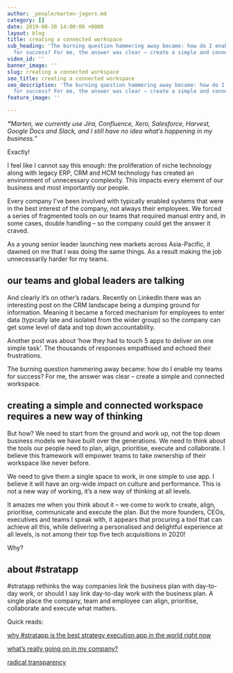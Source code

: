 ```yaml
---
author: _people/marten-jagers.md
category: []
date: 2019-08-30 14:00:00 +0000
layout: blog
title: creating a connected workspace
sub_heading: 'The burning question hammering away became: how do I enable my teams
  for success? For me, the answer was clear – create a simple and connected workspace. '
video_id: ''
banner_image: ''
slug: creating a connected workspace
seo_title: creating a connected workspace
seo_description: 'The burning question hammering away became: how do I enable my teams
  for success? For me, the answer was clear – create a simple and connected workspace. '
feature_image: ''

---
```

**_“_**_Marten, we currently use Jira, Confluence, Xero, Salesforce, Harvest, Google Docs and Slack, and I still have no idea what’s happening in my business.”_

Exactly!

I feel like I cannot say this enough: the proliferation of niche technology along with legacy ERP, CRM and HCM technology has created an environment of unnecessary complexity. This impacts every element of our business and most importantly our people.

Every company I’ve been involved with typically enabled systems that were in the best interest of the company, not always their employees. We forced a series of fragmented tools on our teams that required manual entry and, in some cases, double handling – so the company could get the answer it craved.

As a young senior leader launching new markets across Asia-Pacific, it dawned on me that I was doing the same things. As a result making the job unnecessarily harder for my teams.

## **our teams and global leaders are talking**

And clearly it’s on other’s radars. Recently on LinkedIn there was an interesting post on the CRM landscape being a dumping ground for information. Meaning it became a forced mechanism for employees to enter data (typically late and isolated from the wider group) so the company can get some level of data and top down accountability.

Another post was about ‘how they had to touch 5 apps to deliver on one simple task’. The thousands of responses empathised and echoed their frustrations.

The burning question hammering away became: how do I enable my teams for success? For me, the answer was clear – create a simple and connected workspace.

## **creating a simple and connected workspace requires a new way of thinking**

But how? We need to start from the ground and work up, not the top down business models we have built over the generations. We need to think about the tools our people need to plan, align, prioritise, execute and collaborate. I believe this framework will empower teams to take ownership of their workspace like never before.

We need to give them a single space to work, in one simple to use app. I believe it will have an org-wide impact on culture and performance. This is not a new way of working, it’s a new way of thinking at all levels.

It amazes me when you think about it – we come to work to create, align, prioritise, communicate and execute the plan. But the more founders, CEOs, executives and teams I speak with, it appears that procuring a tool that can achieve all this, while delivering a personalised and delightful experience at all levels, is not among their top five tech acquisitions in 2020!

Why?

## **about #stratapp**

\#stratapp rethinks the way companies link the business plan with day-to-day work, or should I say link day-to-day work with the business plan. A single place the company, team and employee can align, prioritise, collaborate and execute what matters.

Quick reads:

[why #stratapp is the best strategy execution app in the world right now](https://stratapp.ai/blog/best-strategy-execution-software-app/ "best strategy execution app")

[what’s really going on in my company?](https://stratapp.ai/blog/what-is-really-going-on-in-my-company/ "what's really going on?")

[radical transparency](https://stratapp.ai/blog/radical-transparency/ "radical transparency by Ray Dalio")